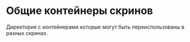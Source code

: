 # Общие контейнеры скринов

Директория с контейнерами которые могут быть переиспользованы в разных скринах.
